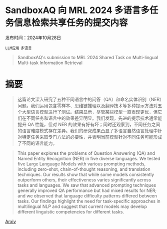 # SandboxAQ 向 MRL 2024 多语言多任务信息检索共享任务的提交内容

发布时间：2024年10月28日

`LLM应用` `多语言`

> SandboxAQ's submission to MRL 2024 Shared Task on Multi-lingual Multi-task Information Retrieval

# 摘要

> 这篇论文深入研究了五种不同语言中的问答（QA）和命名实体识别（NER）问题。我们运用包含零样本、思维链推理以及翻译技术等多种提示方法对五个大型语言模型进行了测试。结果显示，尽管某些模型一直表现更优，但它们在不同任务和语言中的效果差异明显。我们发现，先进的提示技术通常能提升 QA 性能，但对 NER 的效果有好有坏；同时还观察到，不同任务之间的语言难度模式存在差异。我们的研究成果凸显了多语言自然语言处理中针对特定任务采取专门方法的必要性，并表明当前模型针对不同任务可能形成了不同的语言能力。

> This paper explores the problems of Question Answering (QA) and Named Entity Recognition (NER) in five diverse languages. We tested five Large Language Models with various prompting methods, including zero-shot, chain-of-thought reasoning, and translation techniques. Our results show that while some models consistently outperform others, their effectiveness varies significantly across tasks and languages. We saw that advanced prompting techniques generally improved QA performance but had mixed results for NER; and we observed that language difficulty patterns differed between tasks. Our findings highlight the need for task-specific approaches in multilingual NLP and suggest that current models may develop different linguistic competencies for different tasks.

[Arxiv](https://arxiv.org/abs/2410.21501)